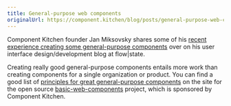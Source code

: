 ```yaml
---
title: General-purpose web components
originalUrl: https://component.kitchen/blog/posts/general-purpose-web-components
---
```


<p>
  Component Kitchen founder Jan Miksovsky shares some of his
  <a
    href="/posts/2014/06-16-deconstructing-the-standard-photo-carousel-into-general-purpose-web-components.html"
    >recent experience creating some general-purpose components</a
  >
  over on his user interface design/development blog at flow|state.
</p>
<p>
  Creating really good general-purpose components entails more work than
  creating components for a single organization or product. You can find a good
  list of
  <a
    href="https://github.com/basic-web-components/components-dev/wiki/Ten-Principles-for-Great-General-Purpose-Web-Components"
    >principles for great general-purpose components</a
  > on the site for the open source <a
    href="https://github.com/basic-web-components/components-dev/wiki"
    >basic-web-components</a
  >
  project, which is sponsored by Component Kitchen.
</p>
